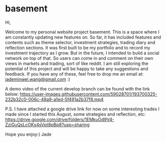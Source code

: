 # basement

Hi, 

Welcome to my personal website project basement. This is a space where I am constantly updating new features on.
So far, it has included features and contents such as theme selector, investment strategies, trading diary and reflection sections. 
It was first built to be my portfolio and to record my investment trajectory as I grow. But in the future, I intended to build a social network
on top of that. So users can come in and comment on their own views in markets and trading, sort of like reddit. I am still exploring the
potential of this project and will be happy to take any suggestions and feedback. If you have any of these, feel free to drop me an email at:
jademinwei.wang@gmail.com :)

A demo video of the current develop branch can be found with the link below:
https://user-images.githubusercontent.com/59028701/193700325-232b32c0-006c-48a9-a1ed-5f491a2b37f8.mp4

P.S. I have attached a google drive link for now on some interesting trades I made since I started this August, some strategies and reflection, etc:
https://drive.google.com/drive/folders/1EMkuOd9V4-ZziGuQsLcOKs4sVpt8pBp8?usp=sharing



Hope you enjoy:)
Jade



